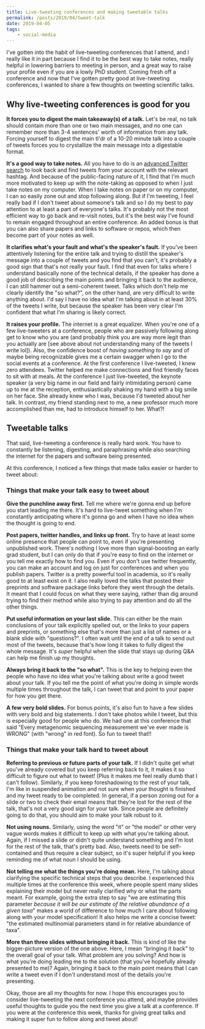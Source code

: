```yaml
---
title: Live-tweeting conferences and making tweetable talks
permalink: /posts/2019/04/tweet-talk
date: 2019-04-05
tags:
    - social-media
---
```


I've gotten into the habit of live-tweeting conferences that I attend, and I really like it in part because I find it to be the best way to take notes, really helpful in lowering barriers to meeting in person, and a great way to raise your profile even if you are a lowly PhD student. Coming fresh off a conference and now that I've gotten pretty good at live-tweeting conferences, I wanted to share a few thoughts on tweeting scientific talks.

## Why live-tweeting conferences is good for you

**It forces you to digest the main takeaway(s) of a talk.** Let's be real, no talk should contain more than one or two main messages, and no one can remember more than 3-4 sentences' worth of information from any talk. Forcing yourself to digest the main tl'dr of a 10-20 minute talk into a couple of tweets forces you to crystallize the main message into a digestable format.

**It's a good way to take notes.** All you have to do is an [advanced Twitter search](https://twitter.com/search-advanced?lang=en) to look back and find tweets from your account with the relevant hashtag. And because of the public-facing nature of it, I find that I'm much more motivated to keep up with the note-taking as opposed to when I just take notes on my computer. When I take notes on paper or on my computer, I can so easily zone out and stop following along. But if I'm tweeting, I feel really bad if I don't tweet about someone's talk and so I do my best to pay attention to at least a part of everyone's talks. It's probably not the most efficient way to go back and re-visit notes, but it's the best way I've found to remain engaged throughout an entire conference. An added bonus is that you can also share papers and links to software or repos, which then become part of your notes as well.

**It clarifies what's your fault and what's the speaker's fault.** If you've been attentively listening for the entire talk and trying to distill the speaker's message into a couple of tweets and you find that you can't, it's probably a good sign that that's not really your fault. I find that even for talks where I understand basically none of the technical details, if the speaker has done a good job of describing the main points and bringing it back to the audience, I can still hammer out a semi-coherent tweet. Talks which don't help me clearly identify the "so what?", on the other hand, are very difficult to write anything about. I'd say I have no idea what I'm talking about in at least 30% of the tweets I write, but because the speaker has been very clear I'm confident that what I'm sharing is likely correct.

**It raises your profile.** The internet is a great equalizer. When you're one of a few live-tweeters at a conference, people who are passively following along get to know who you are (and probably think you are way more legit than you actually are [see above about not understanding many of the tweets I write lol]). Also, the confidence boost of _having something to say_ and of maybe being recognizable gives me a certain swagger when I go to the social events at a conference. At the first conference I live-tweeted, I knew zero attendees. Twitter helped me make connections and find friendly faces to sit with at meals. At the conference I just live-tweeted, the keynote speaker (a very big name in our field and fairly intimidating person) came up to me at the reception, enthusiastically shaking my hand with a big smile on her face. She already knew who I was, because I'd tweeted about her talk. In contrast, my friend standing next to me, a new professor much more accomplished than me, had to introduce himself to her. What?!

## Tweetable talks

That said, live-tweeting a conference is really hard work. You have to constantly be listening, digesting, and paraphrasing while also searching the internet for the papers and software being presented.

At this conference, I noticed a few things that made talks easier or harder to tweet about:

### Things that make your talk easy to tweet about

**Give the punchline away first.** Tell me where we're gonna end up before you start leading me there. It's hard to live-tweet something when I'm constantly anticipating where it's gonna go and when I have no idea when the thought is going to end.

**Post papers, twitter handles, and links up front.** Try to have at least some online presence that people can point to, even if you're presenting unpublished work. There's nothing I love more than signal-boosting an early grad student, but I can only do that if you're easy to find on the internet or you tell me exactly how to find you. Even if you don't use twitter frequently, you can make an account and log on just for conferences and when you publish papers. Twitter is a pretty powerful tool in academia, so it's really good to at least exist on it. I also really loved the talks that posted their preprints and software package links before they went through the details. It meant that I could focus on what they were saying, rather than dig around trying to find their method while also trying to pay attention and do all the other things.

**Put useful information on your last slide.** This can either be the main conclusions of your talk explicitly spelled out, or the links to your papers and preprints, or something else that's more than just a list of names or a blank slide with "questions?". I often wait until the end of a talk to send out most of the tweets, because that's how long it takes to fully digest the whole message. It's _super_ helpful when the slide that stays up during Q&A can help me finish up my thoughts.

**Always bring it back to the "so what".** This is the key to helping even the people who have no idea what you're talking about write a good tweet about your talk. If you tell me the point of what you're doing in simple words multiple times throughout the talk, I can tweet that and point to your paper for how you get there.

**A few very bold slides.** For bonus points, it's also fun to have a few slides with very bold and big statements. I don't take photos while I tweet, but this is especially good for people who do. We had one at this conference that said "Every metagenomic sequencing measurement we've ever made is WRONG" (with "wrong" in red font). So fun to tweet that!!

### Things that make your talk hard to tweet about

**Referring to previous or future parts of your talk.** If I didn't quite get what you've already covered but you keep referring back to it, it makes it so difficult to figure out what to tweet! (Plus it makes me feel really dumb that I can't follow). Similarly, if you keep foreshadowing to the rest of your talk, I'm like in suspended animation and not sure when your thought is finished and my tweet ready to be completed. In general, if a person zoning out for a slide or two to check their email means that they're lost for the rest of the talk,  that's not a very good sign for your talk. Since people are definitely going to do that, you should aim to make your talk robust to it.

**Not using nouns.** Similarly, using the word "it" or "the model" or other very vague words makes it difficult to keep up with what you're talking about. Again, if I missed a slide or didn't quite understand something and I'm lost for the rest of the talk, that's pretty bad. Also, tweets need to be self-contained and thus require a clear subject, so it's super helpful if you keep reminding me of what noun I should be using.

**Not telling me what the things you're doing mean.** Here, I'm talking about clarifying the specific technical steps that you describe. I experienced this multiple times at the conference this week, where people spent many slides explaining their model but never really clarified why or what the parts meant. For example, going the extra step to say "we are estimating this parameter _because it will be our estimate of the relative abundance of a given taxa_" makes a world of difference to how much I care about following along with your model specification! It also helps me write a concise tweet: "the estimated multinomial parameters stand in for relative abundance of taxa".

**More than three slides without bringing it back.** This is kind of like the bigger-picture version of the one above. Here, I mean "bringing it back" to the overall goal of your talk. What problem are you solving? And how is what you're doing leading me to the solution (that you've hopefully already presented to me)? Again, bringing it back to the main point means that I can write a tweet even if I don't understand most of the details you're presenting.

Okay, those are all my thoughts for now. I hope this encourages you to consider live-tweeting the next conference you attend, and maybe provides useful thoughts to guide you the next time you give a talk at a conference. If you were at the conference this week, thanks for giving great talks and making it super fun to follow along and tweet about!
